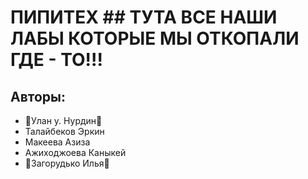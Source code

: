 # ПИПИТЕХ ## ТУТА ВСЕ НАШИ ЛАБЫ КОТОРЫЕ МЫ ОТКОПАЛИ ГДЕ - ТО!!!
## Авторы:
- :blue_heart:Улан у. Нурдин:blue_heart:
- Талайбеков Эркин
- Макеева Азиза
- Ажиходжоева Каныкей
- :underage:Загорудько Илья:underage:
